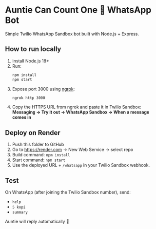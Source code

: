 # Auntie Can Count One 👵 WhatsApp Bot

Simple Twilio WhatsApp Sandbox bot built with Node.js + Express.

## How to run locally
1. Install Node.js 18+
2. Run:
   ```bash
   npm install
   npm start
   ```
3. Expose port 3000 using [ngrok](https://ngrok.com):
   ```bash
   ngrok http 3000
   ```
4. Copy the HTTPS URL from ngrok and paste it in Twilio Sandbox:
   **Messaging → Try it out → WhatsApp Sandbox → When a message comes in**

## Deploy on Render
1. Push this folder to GitHub
2. Go to https://render.com → New Web Service → select repo
3. Build command: `npm install`
4. Start command: `npm start`
5. Use the deployed URL + `/whatsapp` in your Twilio Sandbox webhook.

## Test
On WhatsApp (after joining the Twilio Sandbox number), send:
- `help`
- `5 kopi`
- `summary`

Auntie will reply automatically 💬
